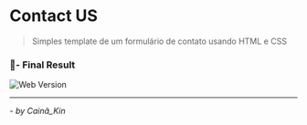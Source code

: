 <h1>Contact US</h1>

<blockquote>Simples template de um formulário de contato usando HTML e CSS</blockquote>

### 🎇- Final Result
<img src="https://cdn.discordapp.com/attachments/806992733826318379/915594255102279720/Form_Contato.png" alt="Web Version"/>

---
<cite>- by <em>Cainã_Kin</em></cite>
